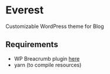 # Everest

Customizable WordPress theme for Blog

## Requirements

- WP Breacrumb plugin [here](https://github.com/eliseekn/wp_breadcrumb)
- yarn (to compile resources)
